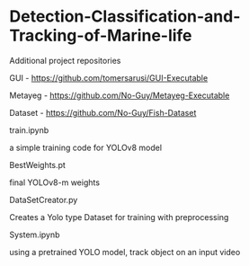 # Detection-Classification-and-Tracking-of-Marine-life
Additional project repositories

GUI - https://github.com/tomersarusi/GUI-Executable

Metayeg - https://github.com/No-Guy/Metayeg-Executable

Dataset - https://github.com/No-Guy/Fish-Dataset



train.ipynb

a simple training code for YOLOv8 model

BestWeights.pt

final YOLOv8-m weights

DataSetCreator.py

Creates a Yolo type Dataset for training with preprocessing

System.ipynb

using a pretrained YOLO model, track object on an input video
